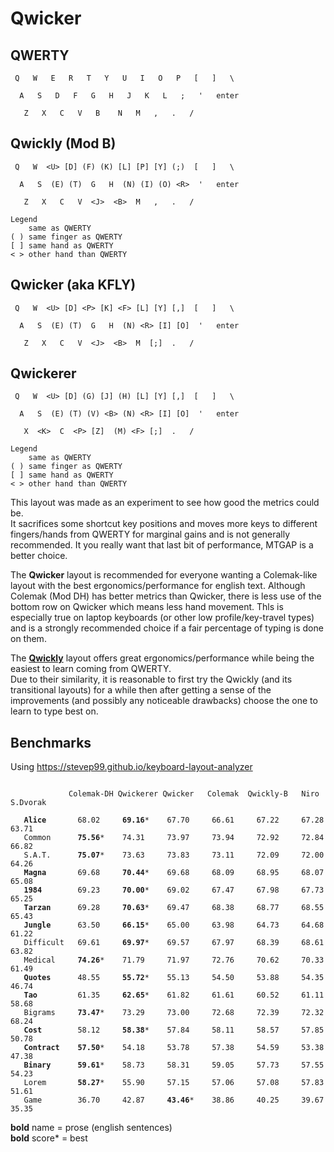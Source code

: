 # Qwicker

## QWERTY
```
 Q   W   E   R   T   Y   U   I   O   P   [   ]   \

  A   S   D   F   G   H   J   K   L   ;   '   enter

   Z   X   C   V   B    N   M   ,   .   /
```

## Qwickly (Mod B)
```
 Q   W  <U> [D] (F) (K) [L] [P] [Y] (;)  [   ]   \

  A   S  (E) (T)  G   H  (N) (I) (O) <R>  '   enter

   Z   X   C   V  <J>  <B>  M   ,   .   /

Legend
    same as QWERTY
( ) same finger as QWERTY
[ ] same hand as QWERTY
< > other hand than QWERTY
```

## Qwicker (aka KFLY)
```
 Q   W  <U> [D] <P> [K] <F> [L] [Y] [,]  [   ]   \

  A   S  (E) (T)  G   H  (N) <R> [I] [O]  '   enter

   Z   X   C   V  <J>  <B>  M  [;]  .   /
```

## Qwickerer
```
 Q   W  <U> [D] (G) [J] (H) [L] [Y] [,]  [   ]   \

  A   S  (E) (T) (V) <B> (N) <R> [I] [O]  '   enter

   X  <K>  C  <P> [Z]  (M) <F> [;]  .   /

Legend
    same as QWERTY
( ) same finger as QWERTY
[ ] same hand as QWERTY
< > other hand than QWERTY
```
This layout was made as an experiment to see how good the metrics could be.<br/>
It sacrifices some shortcut key positions and moves more keys to different fingers/hands from QWERTY for marginal gains and is not generally recommended. It you really want that last bit of performance, MTGAP is a better choice.

The **Qwicker** layout is recommended for everyone wanting a Colemak-like layout with the best ergonomics/performance for english text. Although Colemak (Mod DH) has better metrics than Qwicker, there is less use of the bottom row on Qwicker which means less hand movement. Thls is especially true on laptop keyboards (or other low profile/key-travel types) and is a strongly recommended choice if a fair percentage of typing is done on them.

The **[Qwickly](https://github.com/qwickly-org/Qwickly)** layout offers great ergonomics/performance while being the easiest to learn coming from QWERTY.<br/>
Due to their similarity, it is reasonable to first try the Qwickly (and its transitional layouts) for a while then after getting a sense of the improvements (and possibly any noticeable drawbacks) choose the one to learn to type best on.

## Benchmarks

Using https://stevep99.github.io/keyboard-layout-analyzer

<pre><code>
             Colemak-DH Qwickerer Qwicker   Colemak  Qwickly-B   Niro     S.Dvorak

   <b>Alice</b>       68.02     <b>69.16</b>*    67.70     66.61     67.22     67.28     63.71
   Common      <b>75.56</b>*    74.31     73.97     73.94     72.92     72.84     66.82
   S.A.T.      <b>75.07</b>*    73.63     73.83     73.11     72.09     72.00     64.26
   <b>Magna</b>       69.68     <b>70.44</b>*    69.68     68.09     68.95     68.07     65.08
   <b>1984</b>        69.23     <b>70.00</b>*    69.02     67.47     67.98     67.73     65.25
   <b>Tarzan</b>      69.28     <b>70.63</b>*    69.47     68.38     68.77     68.55     65.43
   <b>Jungle</b>      63.50     <b>66.15</b>*    65.00     63.98     64.73     64.68     61.22
   Difficult   69.61     <b>69.97</b>*    69.57     67.97     68.39     68.61     63.82
   Medical     <b>74.26</b>*    71.79     71.97     72.76     70.62     70.33     61.49
   <b>Quotes</b>      48.55     <b>55.72</b>*    55.13     54.50     53.88     54.35     46.74
   <b>Tao</b>         61.35     <b>62.65</b>*    61.82     61.61     60.52     61.11     58.68
   Bigrams     <b>73.47</b>*    73.29     73.00     72.68     72.39     72.32     68.24
   <b>Cost</b>        58.12     <b>58.38</b>*    57.84     58.11     58.57     57.85     50.78
   <b>Contract</b>    <b>57.50</b>*    54.18     53.78     57.38     54.59     53.38     47.38
   <b>Binary</b>      <b>59.61</b>*    58.73     58.31     59.05     57.73     57.55     54.23
   Lorem       <b>58.27</b>*    55.90     57.15     57.06     57.08     57.83     51.61
   Game        36.70     42.87     <b>43.46</b>*    38.86     40.25     39.67     35.35
</code></pre>
**bold** name = prose (english sentences)<br/>
**bold** score* = best
